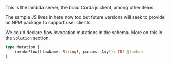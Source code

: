 This is the lambda server, the braid Corda js client, among other items. 

The sample JS lives in here now too but future versions will seek to provide an NPM package to support user clients.

We could declare flow invocation mutations in the schema. More on this in the `Solution` section.
```graphql
type Mutation {
    invokeFlow(flowName: String!, params: Any!): ID! @lambda
}
```